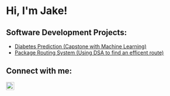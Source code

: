 <h1>Hi, I'm Jake! <br/>

<h2>Software Development Projects:</h2>

- <a href="https://github.com/Jake-Vierstra/DiabetesPrediction">Diabetes Prediction (Capstone with Machine Learning)</a>
- <a href="https://github.com/Jake-Vierstra/PackageRoutingSystem">Package Routing System (Using DSA to find an efficent route)</a>

<h2> Connect with me:</h2>

[<img align="left" alt="Jake-Vierstra | LinkedIn" width="22px" src="https://cdn.jsdelivr.net/npm/simple-icons@v3/icons/linkedin.svg" />][linkedin]

[linkedin]: https://linkedin.com/in/jake-vierstra
